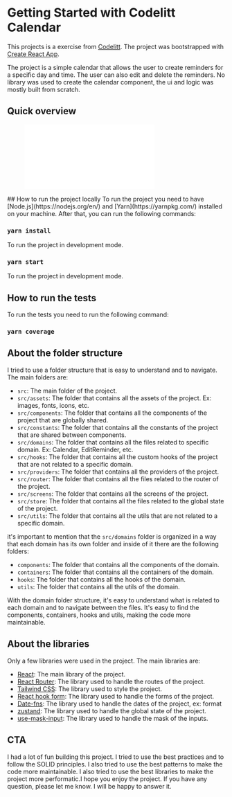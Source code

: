# Getting Started with Codelitt Calendar

This projects is a exercise from [Codelitt](https://www.codelitt.com/). The project was bootstrapped with [Create React App](https://create-react-app.dev/). 

The project is a simple calendar that allows the user to create reminders for a specific day and time. The user can also edit and delete the reminders. No library was used to create the calendar component, the ui and logic was mostly built from scratch. 
## Quick overview

<figure class="video_container">
  <iframe src="./assets/quick-demo.mp4" frameborder="0" allowfullscreen="true"> 
</iframe>
</figure>
## How to run the project locally
To run the project you need to have [Node.js](https://nodejs.org/en/) and [Yarn](https://yarnpkg.com/) installed on your machine. After that, you can run the following commands:


### `yarn install`

To run the project in development mode.

### `yarn start`

To run the project in development mode.

## How to run the tests

To run the tests you need to run the following command:

### `yarn coverage`

## About the folder structure

I tried to use a folder structure that is easy to understand and to navigate. The main folders are:
- `src`: The main folder of the project.
- `src/assets`: The folder that contains all the assets of the project. Ex: images, fonts, icons, etc.
- `src/components`: The folder that contains all the components of the project that are globally shared.
- `src/constants`: The folder that contains all the constants of the project that are shared between components.
- `src/domains`: The folder that contains all the files related to specific domain. Ex: Calendar, EditReminder, etc.
- `src/hooks`: The folder that contains all the custom hooks of the project that are not related to a specific domain.
- `src/providers`: The folder that contains all the providers of the project.
- `src/router`: The folder that contains all the files related to the router of the project.
- `src/screens`: The folder that contains all the screens of the project.
- `src/store`: The folder that contains all the files related to the global state of the project.
- `src/utils`: The folder that contains all the utils that are not related to a specific domain.

it's important to mention that the `src/domains` folder is organized in a way that each domain has its own folder and inside of it there are the following folders:
- `components`: The folder that contains all the components of the domain.
- `containers`: The folder that contains all the containers of the domain.
- `hooks`: The folder that contains all the hooks of the domain.
- `utils`: The folder that contains all the utils of the domain.

With the domain folder structure, it's easy to understand what is related to each domain and to navigate between the files. It's easy to find the components, containers, hooks and utils, making the code more maintainable.


## About the libraries
Only a few libraries were used in the project. The main libraries are:
- [React](https://reactjs.org/): The main library of the project.
- [React Router](https://reactrouter.com/): The library used to handle the routes of the project.
- [Tailwind CSS](https://tailwindcss.com/): The library used to style the project.
- [React hook form](https://react-hook-form.com/): The library used to handle the forms of the project.
- [Date-fns](https://date-fns.org/): The library used to handle the dates of the project, ex: format
- [zustand](https://docs.pmnd.rs/zustand/getting-started/introduction): The library used to handle the global state of the project.
- [use-mask-input](https://github.com/eduardoborges/use-mask-input): The library used to handle the mask of the inputs.

## CTA
I had a lot of fun building this project. I tried to use the best practices and to follow the SOLID principles. I also tried to use the best patterns to make the code more maintainable. I also tried to use the best libraries to make the project more performatic.I hope you enjoy the project. If you have any question, please let me know. I will be happy to answer it.

